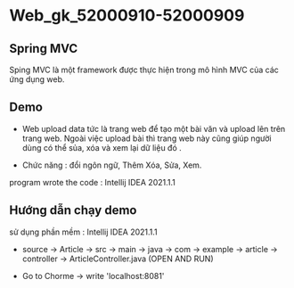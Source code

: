 # Web_gk_52000910-52000909

## Spring MVC 

Sping MVC là một framework được thực hiện trong mô hình MVC của các ứng dụng web. 

## Demo 

-  Web upload data tức là trang web để tạo  một bài văn và upload lên trên trang web. Ngoài việc upload bài thì trang web này cũng giúp người dùng có thể sủa, xóa và xem lại dữ liệu đó .

- Chức năng : đổi ngôn ngữ, Thêm Xóa, Sửa, Xem. 

program wrote the code : Intellij IDEA 2021.1.1

## Hướng dẫn chạy demo 
 
sử dụng phần mềm : Intellij IDEA 2021.1.1

- source -> Article -> src -> main -> java -> com -> example -> article -> controller -> ArticleController.java  (OPEN AND RUN)

- Go to Chorme -> write 'localhost:8081'





